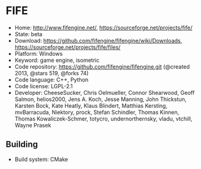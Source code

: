 # FIFE

- Home: http://www.fifengine.net/, https://sourceforge.net/projects/fife/
- State: beta
- Download: https://github.com/fifengine/fifengine/wiki/Downloads, https://sourceforge.net/projects/fife/files/
- Platform: Windows
- Keyword: game engine, isometric
- Code repository: https://github.com/fifengine/fifengine.git (@created 2013, @stars 519, @forks 74)
- Code language: C++, Python
- Code license: LGPL-2.1
- Developer: CheeseSucker, Chris Oelmueller, Connor Shearwood, Geoff Salmon, helios2000, Jens A. Koch, Jesse Manning, John Thickstun, Karsten Bock, Kate Heatly, Klaus Blindert, Matthias Kersting, mvBarracuda, Niektory, prock, Stefan Schindler, Thomas Kinnen, Thomas Kowaliczek-Schmer, totycro, undernorthernsky, vladu, vtchill, Wayne Prasek

## Building

- Build system: CMake
